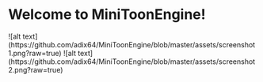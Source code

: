 <p align="center"> <h1>Welcome to <b>MiniToonEngine!</b></h1> </p>
![alt text](https://github.com/adix64/MiniToonEngine/blob/master/assets/screenshot1.png?raw=true)
![alt text](https://github.com/adix64/MiniToonEngine/blob/master/assets/screenshot2.png?raw=true)
